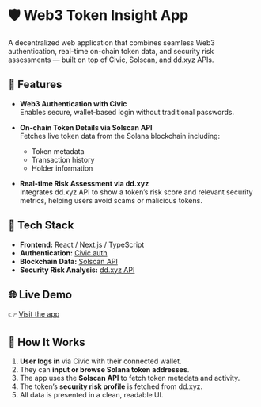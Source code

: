 # 🛡️ Web3 Token Insight App

A decentralized web application that combines seamless Web3 authentication, real-time on-chain token data, and security risk assessments — built on top of Civic, Solscan, and dd.xyz APIs.

## 🚀 Features

- **Web3 Authentication with Civic**  
  Enables secure, wallet-based login without traditional passwords.

- **On-chain Token Details via Solscan API**  
  Fetches live token data from the Solana blockchain including:
  - Token metadata
  - Transaction history
  - Holder information

- **Real-time Risk Assessment via dd.xyz**  
  Integrates dd.xyz API to show a token’s risk score and relevant security metrics, helping users avoid scams or malicious tokens.

## 🔧 Tech Stack

- **Frontend:** React / Next.js / TypeScript  
- **Authentication:** [Civic auth](https://www.civic.com/)  
- **Blockchain Data:** [Solscan API](https://public-api.solscan.io/)  
- **Security Risk Analysis:** [dd.xyz API](https://dd.xyz/)

## 🌐 Live Demo

👉 [Visit the app](https://yourdomain.com)

## 🧠 How It Works

1. **User logs in** via Civic with their connected wallet.
2. They can **input or browse Solana token addresses**.
3. The app uses the **Solscan API** to fetch token metadata and activity.
4. The token’s **security risk profile** is fetched from dd.xyz.
5. All data is presented in a clean, readable UI.
